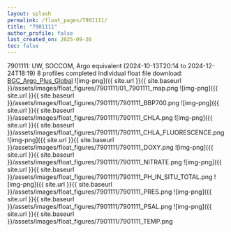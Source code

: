 ```yaml
---
layout: splash
permalink: /float_pages/7901111/
title: "7901111"
author_profile: false
last_created_on: 2025-09-26
toc: false
---
```

 
7901111: UW, SOCCOM, Argo equivalent (2024-10-13T20:14 to 2024-12-24T18:19)
8 profiles completed
Individual float file download: [BGC_Argo_Plus_Global](https://ftp.soest.hawaii.edu/bgc_argo_plus/Individual_Floats/outliers_removed/7901111_Sprof_processed.nc)
![img-png]({{ site.url }}{{ site.baseurl }}/assets/images/float_figures/7901111/01_7901111_map.png
![img-png]({{ site.url }}{{ site.baseurl }}/assets/images/float_figures/7901111/7901111_BBP700.png
![img-png]({{ site.url }}{{ site.baseurl }}/assets/images/float_figures/7901111/7901111_CHLA.png
![img-png]({{ site.url }}{{ site.baseurl }}/assets/images/float_figures/7901111/7901111_CHLA_FLUORESCENCE.png
![img-png]({{ site.url }}{{ site.baseurl }}/assets/images/float_figures/7901111/7901111_DOXY.png
![img-png]({{ site.url }}{{ site.baseurl }}/assets/images/float_figures/7901111/7901111_NITRATE.png
![img-png]({{ site.url }}{{ site.baseurl }}/assets/images/float_figures/7901111/7901111_PH_IN_SITU_TOTAL.png
![img-png]({{ site.url }}{{ site.baseurl }}/assets/images/float_figures/7901111/7901111_PRES.png
![img-png]({{ site.url }}{{ site.baseurl }}/assets/images/float_figures/7901111/7901111_PSAL.png
![img-png]({{ site.url }}{{ site.baseurl }}/assets/images/float_figures/7901111/7901111_TEMP.png

